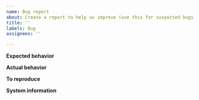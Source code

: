 ```yaml
---
name: Bug report
about: Create a report to help us improve (use this for suspected bugs only, if not sure, open a regular issue below)
title: ''
labels: Bug
assignees: ''

---
```


<!-- This issue tracker is only for technical issues related to ReBitcoin Core.

General rebitcoin questions and/or support requests are best directed to the ReBitcoin StackExchange at https://bitcoin.stackexchange.com.

For reporting security issues, please read instructions at https://bitcoincore.org/en/contact/.

If the node is "stuck" during sync or giving "block checksum mismatch" errors, please ensure your hardware is stable by running memtest and observe CPU temperature with a load-test tool such as linpack before creating an issue! -->

<!-- Describe the issue -->

**Expected behavior**

<!--- What behavior did you expect? -->

**Actual behavior**

<!--- What was the actual behavior (provide screenshots if the issue is GUI-related)? -->

**To reproduce**

<!--- How reliably can you reproduce the issue, what are the steps to do so? -->

**System information**

<!-- What version of ReBitcoin Core are you using, where did you get it (website, self-compiled, etc)? -->

<!-- What type of machine are you observing the error on (OS/CPU and disk type)? -->

<!-- GUI-related issue? What is your operating system and its version? If Linux, what is your desktop environment and graphical shell? -->

<!-- Any extra information that might be useful in the debugging process. -->
<!--- This is normally the contents of a `debug.log` or `config.log` file. Raw text or a link to a pastebin type site are preferred. -->
